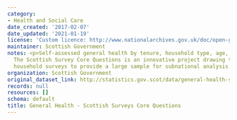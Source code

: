 ```yaml
---
category:
- Health and Social Care
date_created: '2017-02-07'
date_updated: '2021-01-19'
license: 'Custom licence: http://www.nationalarchives.gov.uk/doc/open-government-licence/version/3/'
maintainer: Scottish Government
notes: <p>Self-assessed general health by tenure, household type, age, sex and disability.
  The Scottish Survey Core Questions is an innovative project drawing together multiple
  household surveys to provide a large sample for subnational analysis. </p>
organization: Scottish Government
original_dataset_link: http://statistics.gov.scot/data/general-health-sscq
records: null
resources: []
schema: default
title: General Health - Scottish Surveys Core Questions
---
```

